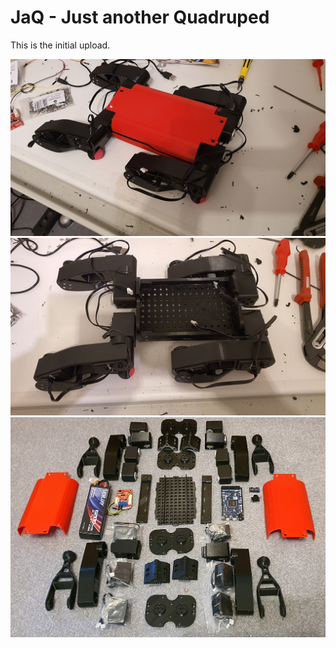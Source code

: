 
# JaQ - Just another Quadruped #

This is the initial upload.

![picture alt](html/JaQ_TestAssembly.jpg "Test Assembly")
![picture alt](html/JaQ_Deck.jpg "Deck Assembly")
![picture alt](html/JaQ_Parts.jpg "Test Assembly")

